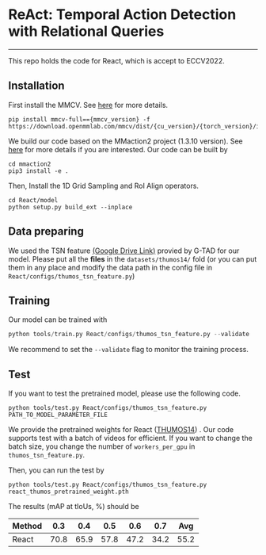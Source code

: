 # ReAct: Temporal Action Detection with Relational Queries

---
This repo holds the code for React, which is accept to ECCV2022.
## Installation
First install the MMCV. See [here](https://github.com/open-mmlab/mmcv) for more details.
```shell
pip install mmcv-full=={mmcv_version} -f https://download.openmmlab.com/mmcv/dist/{cu_version}/{torch_version}/index.html
```

We build our code based on the MMaction2 project (1.3.10 version). See [here](https://github.com/open-mmlab/mmaction2) for more details if you are interested. Our code can be built by 
```shell
cd mmaction2
pip3 install -e .
```

Then, Install the 1D Grid Sampling and RoI Align operators. 
```shell
cd React/model
python setup.py build_ext --inplace
```

## Data preparing 
We used the TSN feature [(Google Drive Link)](https://drive.google.com/drive/folders/1-19PgCRTTNfy2RWGErvUUlT0_3J-qEb8) provied by G-TAD for our model. Please put all the **files** in the ```datasets/thumos14/``` fold (or you can put them in any place and modify the data path in the config file in ```React/configs/thumos_tsn_feature.py```)

## Training

Our model can be trained with

```python
python tools/train.py React/configs/thumos_tsn_feature.py --validate 
```

We recommend to set the `--validate` flag to monitor the training process.

## Test
If you want to test the pretrained model, please use the following code.
```shell
python tools/test.py React/configs/thumos_tsn_feature.py PATH_TO_MODEL_PARAMETER_FILE
```

We provide the pretrained weights for React ([THUMOS14](https://drive.google.com/file/d/1pcfJ6G5SC_zNeWG11cxtXAhj2rJVrz8q/view?usp=sharing)) . Our code supports test with a batch of videos for efficient. If you want to change the batch size, you change the number of ```workers_per_gpu``` in ```thumos_tsn_feature.py```. 

Then, you can run the test by 
```shell
python tools/test.py React/configs/thumos_tsn_feature.py react_thumos_pretrained_weight.pth
```

The results (mAP at tIoUs, %) should be 

| Method | 0.3  |  0.4 | 0.5 |0.6 | 0.7| Avg|
|--------|------|-----|-----|-----|-----|-----|
| React  | 70.8 |65.9|57.8|47.2|34.2|55.2


